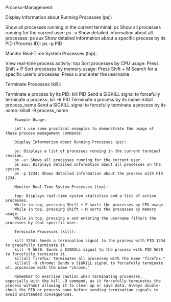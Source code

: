 Process-Management:

Display Information about Running Processes (ps):

Show all processes running in the current terminal: ps
Show all processes running for the current user: ps -u
Show detailed information about all processes: ps aux
Show detailed information about a specific process by its PID (Process ID): ps -p PID

Monitor Real-Time System Processes (top):

View real-time process activity: top
Sort processes by CPU usage: Press Shift + P
Sort processes by memory usage: Press Shift + M
Search for a specific user's processes: Press u and enter the username

Terminate Processes (kill):

Terminate a process by its PID: kill PID
Send a SIGKILL signal to forcefully terminate a process: kill -9 PID
Terminate a process by its name: killall process_name
Send a SIGKILL signal to forcefully terminate a process by its name: killall -9 process_name


		Example Usage:
		
		Let's use some practical examples to demonstrate the usage of these process management commands:
		
		Display Information about Running Processes (ps):
		
		ps: Displays a list of processes running in the current terminal session.
		ps -u: Shows all processes running for the current user.
		ps aux: Displays detailed information about all processes on the system.
		ps -p 1234: Shows detailed information about the process with PID 1234.
		
		Monitor Real-Time System Processes (top):
		
		top: Displays real-time system statistics and a list of active processes.
		While in top, pressing Shift + P sorts the processes by CPU usage.
		While in top, pressing Shift + M sorts the processes by memory usage.
		While in top, pressing u and entering the username filters the processes by that specific user.
		
		Terminate Processes (kill):
		
		kill 1234: Sends a termination signal to the process with PID 1234 to gracefully terminate it.
		kill -9 5678: Sends a SIGKILL signal to the process with PID 5678 to forcefully terminate it.
		killall firefox: Terminates all processes with the name "firefox."
		killall -9 chrome: Sends a SIGKILL signal to forcefully terminate all processes with the name "chrome."
		
		Remember to exercise caution when terminating processes, especially with the kill -9 command, as it forcefully terminates the process without allowing it to clean up or save data. Always double-check the PID or process name before sending termination signals to avoid unintended consequences.